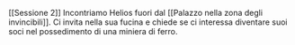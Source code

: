 [[Sessione 2]]
Incontriamo Helios fuori dal [[Palazzo nella zona degli invincibili]].
Ci invita nella sua fucina e chiede se ci interessa diventare suoi soci nel possedimento di una miniera di ferro.
